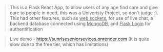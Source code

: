   > This is a Flask React App, to allow users of any age find care and give care to people in need, this was a Univeristy Project, so don't judge :).
  > This had other features, such as  <ins>web sockets</ins>, for use of live chat, a backend database connected using  <ins>MongoDB</ins>, and  <ins>Flask Login</ins> for authentification

  > Live demo - <ins>https://sunriseseniorsevices.onrender.com</ins> (It is quite slow due to the free tier, which has limitations)
